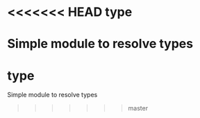 <<<<<<< HEAD
type
====

Simple module to resolve types
=======
type
====

Simple module to resolve types
>>>>>>> master
